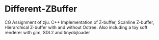 # Different-ZBuffer
CG Assignment of zju. C++ Implementation of Z-buffer, Scanline Z-buffer, Hierarchical Z-buffer with and without Octree. Also including a toy soft renderer with glm, SDL2 and tinyobjloader
